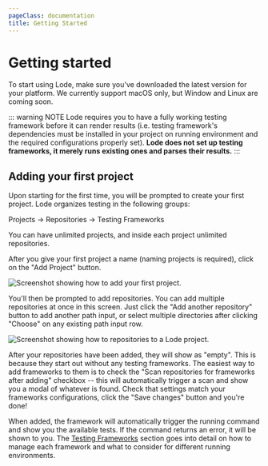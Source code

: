 ```yaml
---
pageClass: documentation
title: Getting Started
---
```


# Getting started

To start using Lode, make sure you've downloaded the latest version for your platform. We currently support macOS only, but Window and Linux are coming soon.

::: warning NOTE
Lode requires you to have a fully working testing framework before it can render results (i.e. testing framework's dependencies must be installed in your project on running environment and the required configurations properly set). **Lode does not set up testing frameworks, it merely runs existing ones and parses their results.**
:::

## Adding your first project

Upon starting for the first time, you will be prompted to create your first project. Lode organizes testing in the following groups:

Projects → Repositories → Testing Frameworks

You can have unlimited projects, and inside each project unlimited repositories.

After you give your first project a name (naming projects is required), click on the "Add Project" button.

<span class="image-wrapper resize-75">
    <img src="/documentation/light-mac--add-first-project.png" alt="Screenshot showing how to add your first project.">
</span>

You'll then be prompted to add repositories. You can add multiple repositories at once in this screen. Just click the "Add another repository" button to add another path input, or select multiple directories after clicking "Choose" on any existing path input row.

<span class="image-wrapper resize-75">
    <img src="/documentation/light-mac--add-repositories.png" alt="Screenshot showing how to repositories to a Lode project.">
</span>

After your repositories have been added, they will show as "empty". This is because they start out without any testing frameworks. The easiest way to add frameworks to them is to check the "Scan repositories for frameworks after adding" checkbox -- this will automatically trigger a scan and show you a modal of whatever is found. Check that settings match your frameworks configurations, click the "Save changes" button and you're done!

When added, the framework will automatically trigger the running command and show you the available tests. If the command returns an error, it will be shown to you. The [Testing Frameworks](/documentation/frameworks.html) section goes into detail on how to manage each framework and what to consider for different running environments.
